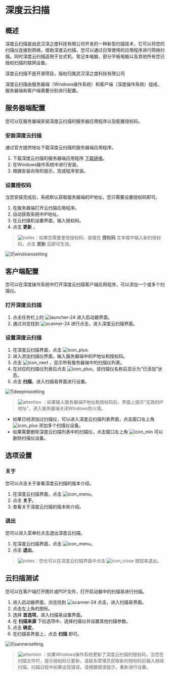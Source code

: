 # 深度云扫描

## 概述

深度云扫描是由武汉深之度科技有限公司开发的一种新型扫描技术，它可以将您的扫描仪连接到网络，借助深度云扫描，您可以通过日常使用的应用程序进行网络扫描。同时深度云扫描适用于台式机、笔记本电脑、部分平板电脑以及其他所有您已授权扫描的联网设备。

深度云扫描不是开源项目，版权归属武汉深之度科技有限公司

深度云扫描由服务器端（Windows操作系统）和客户端（深度操作系统）组成，服务器端和客户端需要分别进行配置。

## 服务器端配置

您可以在服务器端安装深度云扫描的服务器应用程序以及配置授权码。

### 安装深度云扫描

通过官方提供地址下载深度云扫描的服务器端应用程序。

1. 下载深度云扫描的服务器端应用程序 [下载链接](https://shenmo.lanzoul.com/iqMEi2bmxcfg)。
2. 在Windows操作系统中进行安装。
3. 根据安装向导的提示，完成程序安装。

### 设置授权码

当您安装完成后，系统默认获取服务器端的IP地址，您只需要设置授权码即可。

1. 在服务器端打开云扫描应用程序。
2. 自动获取系统中IP地址。
3. 在云扫描机设置界面，输入授权码。
4. 点击 **更新** 。

> ![notes](/apps/deepin-cloud-scan/zh_CN/icon/notes.svg)：如果您需要更改授权码，直接在 **授权码** 文本框中输入新的授权码，点击 **更新** 后即可生效。

 ![0|windowssetting](/apps/deepin-cloud-scan/zh_CN/jpg/windowssetting.jpg)

## 客户端配置

您可以在深度操作系统中打开深度云扫描客户端应用程序，可以添加一个或多个扫描仪。

### 打开深度云扫描

1. 点击任务栏上的 ![launcher-24](/apps/deepin-cloud-scan/zh_CN/icon/launcher-24.svg) 进入启动器界面。
2. 通过浏览找到 ![scanner-24](/apps/deepin-cloud-scan/zh_CN/icon/scanner-24.svg) 进行点击，进入深度云扫描界面。

### 设置深度云扫描

1. 在深度云扫描界面，点击 ![icon_plus](/apps/deepin-cloud-scan/zh_CN/icon/icon_plus.svg).
2. 进入添加扫描仪界面，输入服务器端中的IP地址和授权码。
3. 点击 ![icon_next](/apps/deepin-cloud-scan/zh_CN/icon/icon_next.svg) ，显示所有服务器端中的扫描仪列表。
4. 在对应的扫描仪列表后点击 ![icon_plus](/apps/deepin-cloud-scan/zh_CN/icon/icon_plus.svg)，该扫描仪名称后显示为“已添加”状态。
5. 点击 **扫描**，进入扫描易界面进行设置。

 ![1|deepinssetting](/apps/deepin-cloud-scan/zh_CN/jpg/deepinssetting.png)

> ![attention](/apps/deepin-cloud-scan/zh_CN/icon/attention.svg) ：如果输入服务器端IP地址和授权码后，界面上提示“无效的IP地址”，进入服务器端关闭Windows防火墙。


- 如果已经添加过扫描仪，可以进入深度云扫描列表界面，点击窗口左上角 ![icon_plus](/apps/deepin-cloud-scan/zh_CN/icon/icon_plus.svg) 添加多个扫描仪设备。
- 如果需要删除深度云扫描列表中的扫描仪，点击窗口左上角 ![icon_min](/apps/deepin-cloud-scan/zh_CN/icon/icon_min.svg) 可以删除扫描仪设备。

## 选项设置

### 关于

您可以点击关于查看深度云扫描的版本介绍。

1. 在深度云扫描界面，点击 ![icon_menu](/apps/deepin-cloud-scan/zh_CN/icon/icon_menu.svg)。
2. 点击 **关于**。
3. 查看关于深度云扫描的版本和介绍。



### 退出

您可以进入菜单栏点击退出深度云扫描。

1. 在深度云扫描界面，点击 ![icon_menu](/apps/deepin-cloud-scan/zh_CN/icon/icon_menu.svg)。
2. 点击 **退出**。

> ![notes](/apps/deepin-cloud-scan/zh_CN/icon/notes.svg)：您也可以在深度云扫描界面中点击 ![icon_close](/apps/deepin-cloud-scan/zh_CN/icon/icon_close.svg) 按钮来退出。


## 云扫描测试

您可以在客户端打开图片或PDF文件，打开启动器中的扫描易进行扫描。

1. 进入启动器界面，浏览找到 ![scanner-24](/apps/deepin-cloud-scan/zh_CN/icon/scanner-24.svg) 点击，进入扫描易界面。
2. 点击左上角的图标。
3. 选择 **首选项**，进入扫描易设置界面。
4. 在 **扫描来源** 下拉选项中，选择扫描仪并设置其他扫描参数。
5. 点击 **确定**。
6. 在扫描易界面上，点击 **扫描** 即可。

 ![0|sannersetting](/apps/deepin-cloud-scan/zh_CN/jpg/sannersetting.jpg)

> ![attention](/apps/deepin-cloud-scan/zh_CN/icon/attention.svg) ：如果Windows操作系统更新了深度云扫描的授权码，当您在扫描文件时，提示授权码已更新，请联系管理员获取新的授权码后输入继续扫描。扫描过程中如果出现错误，请根据错误提示，重新进行设置。
